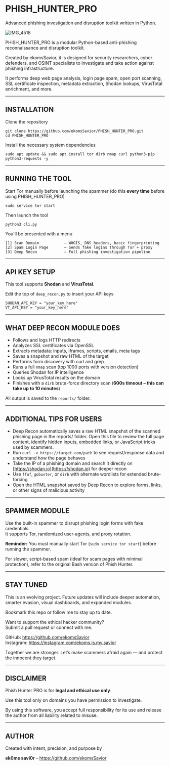 # PHISH_HUNTER_PRO

Advanced phishing investigation and disruption toolkit written in Python.

![IMG_4518](https://github.com/user-attachments/assets/7a5d70cd-b3cc-4bc3-94e7-f80d9fa8eeec)

PHISH_HUNTER_PRO is a modular Python-based anti-phishing reconnaissance and disruption toolkit.  

Created by ekomsSavior, it is designed for security researchers, cyber defenders, and OSINT specialists to investigate and take action against phishing infrastructure.

It performs deep web page analysis, login page spam, open port scanning, SSL certificate inspection, metadata extraction, Shodan lookups, VirusTotal enrichment, and more.

---

## INSTALLATION

Clone the repository

    git clone https://github.com/ekomsSavior/PHISH_HUNTER_PRO.git
    cd PHISH_HUNTER_PRO

Install the necessary system dependencies

    sudo apt update && sudo apt install tor dirb nmap curl python3-pip python3-requests -y

---

## RUNNING THE TOOL

Start Tor manually before launching the spammer (do this **every time** before using PHISH_HUNTER_PRO)

    sudo service tor start

Then launch the tool

    python3 cli.py

You'll be presented with a menu

    [1] Scan Domain           – WHOIS, DNS headers, basic fingerprinting  
    [2] Spam Login Page       – Sends fake logins through Tor + proxy  
    [3] Deep Recon            – Full phishing investigation pipeline

---

## API KEY SETUP

This tool supports **Shodan** and **VirusTotal**.

Edit the top of `deep_recon.py` to insert your API keys

    SHODAN_API_KEY = "your_key_here"
    VT_API_KEY = "your_key_here"

---

## WHAT DEEP RECON MODULE DOES

- Follows and logs HTTP redirects  
- Analyzes SSL certificates via OpenSSL  
- Extracts metadata: inputs, iframes, scripts, emails, meta tags  
- Saves a snapshot and raw HTML of the target  
- Performs form discovery with curl and grep  
- Runs a full `nmap` scan (top 1000 ports with version detection)  
- Queries Shodan for IP intelligence  
- Looks up VirusTotal results on the domain  
- Finishes with a `dirb` brute-force directory scan (**600s timeout – this can take up to 10 minutes**)

All output is saved to the `reports/` folder.

---

## ADDITIONAL TIPS FOR USERS

-  Deep Recon automatically saves a raw HTML snapshot of the scanned phishing page in the reports/ folder.
Open this file to review the full page content, identify hidden inputs, embedded links, or JavaScript tricks used by scammers.
- Run `curl -v https://target.com/path` to see request/response data and understand how the page behaves  
- Take the IP of a phishing domain and search it directly on [https://shodan.io](https://shodan.io) for deeper recon  
- Use `ffuf`, `gobuster`, or `dirb` with alternate wordlists for extended brute-forcing  
- Open the HTML snapshot saved by Deep Recon to explore forms, links, or other signs of malicious activity

---

## SPAMMER MODULE

Use the built-in spammer to disrupt phishing login forms with fake credentials.  
It supports Tor, randomized user-agents, and proxy rotation.

**Reminder:** You must manually start Tor (`sudo service tor start`) before running the spammer.

For slower, script-based spam (ideal for scam pages with minimal protection), refer to the original Bash version of Phish Hunter.

---

## STAY TUNED

This is an evolving project. Future updates will include deeper automation, smarter evasion, visual dashboards, and expanded modules. 

Bookmark this repo or follow me to stay up to date.

Want to support the ethical hacker community?  
Submit a pull request or connect with me.

GitHub: https://github.com/ekomsSavior  
Instagram: https://instagram.com/ekoms.is.my.savior  

Together we are stronger. Let’s make scammers afraid again — and protect the innocent they target.

---

## DISCLAIMER

Phish Hunter PRO is for **legal and ethical use only**.  

Use this tool only on domains you have permission to investigate.

By using this software, you accept full responsibility for its use and release the author from all liability related to misuse.

---

## AUTHOR

Created with intent, precision, and purpose by

**ek0ms savi0r** – https://github.com/ekomsSavior
